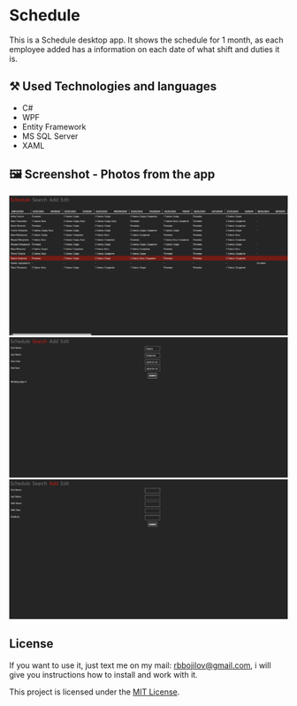 # Schedule

This is a Schedule desktop app. It shows the schedule for 1 month, as each employee added has a information on each date of what shift and duties it is.

## :hammer_and_pick: Used Technologies and languages
- C#
- WPF
- Entity Framework
- MS SQL Server
- XAML
  
## :framed_picture: Screenshot - Photos from the app

![alt text](https://github.com/rbbozhilov/Schedule/blob/main/Images/Schedule.jpg)
![alt text](https://github.com/rbbozhilov/Schedule/blob/main/Images/Search.jpg)
![alt text](https://github.com/rbbozhilov/Schedule/blob/main/Images/Add.jpg)


## License

If you want to use it, just text me on my mail: rbbojilov@gmail.com, i will give you instructions how to install and work with it.

This project is licensed under the [MIT License](LICENSE).
